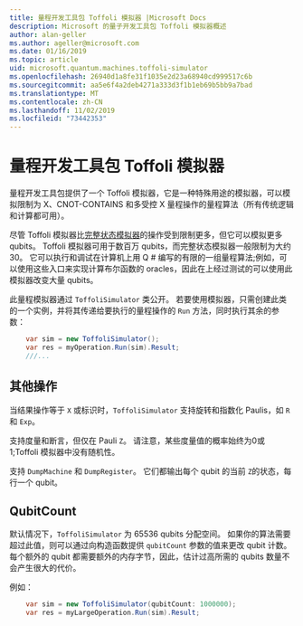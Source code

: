 ```yaml
---
title: 量程开发工具包 Toffoli 模拟器 |Microsoft Docs
description: Microsoft 的量子开发工具包 Toffoli 模拟器概述
author: alan-geller
ms.author: ageller@microsoft.com
ms.date: 01/16/2019
ms.topic: article
uid: microsoft.quantum.machines.toffoli-simulator
ms.openlocfilehash: 26940d1a8fe31f1035e2d23a68940cd999517c6b
ms.sourcegitcommit: aa5e6f4a2deb4271a333d3f1b1eb69b5bb9a7bad
ms.translationtype: MT
ms.contentlocale: zh-CN
ms.lasthandoff: 11/02/2019
ms.locfileid: "73442353"
---
```

# <a name="quantum-development-kit-toffoli-simulator"></a>量程开发工具包 Toffoli 模拟器

量程开发工具包提供了一个 Toffoli 模拟器，它是一种特殊用途的模拟器，可以模拟限制为 X、CNOT-CONTAINS 和多受控 X 量程操作的量程算法（所有传统逻辑和计算都可用）。

尽管 Toffoli 模拟器比[完整状态模拟器](xref:microsoft.quantum.machines.full-state-simulator)的操作受到限制更多，但它可以模拟更多 qubits。
Toffoli 模拟器可用于数百万 qubits，而完整状态模拟器一般限制为大约30。
它可以执行和调试在计算机上用 Q # 编写的有限的一组量程算法;例如，可以使用这些入口来实现计算布尔函数的 oracles，因此在上经过测试的可以使用此模拟器改变大量 qubits。

此量程模拟器通过 `ToffoliSimulator` 类公开。
若要使用模拟器，只需创建此类的一个实例，并将其传递给要执行的量程操作的 `Run` 方法，同时执行其余的参数：

```csharp
    var sim = new ToffoliSimulator();
    var res = myOperation.Run(sim).Result;
    ///...
```

## <a name="other-operations"></a>其他操作

当结果操作等于 `X` 或标识时，`ToffoliSimulator` 支持旋转和指数化 Paulis，如 `R` 和 `Exp`。

支持度量和断言，但仅在 Pauli `Z`。
请注意，某些度量值的概率始终为0或 1;Toffoli 模拟器中没有随机性。

支持 `DumpMachine` 和 `DumpRegister`。
它们都输出每个 qubit 的当前 `Z`的状态，每行一个 qubit。

## <a name="qubitcount"></a>QubitCount

默认情况下，`ToffoliSimulator` 为 65536 qubits 分配空间。
如果你的算法需要超过此值，则可以通过向构造函数提供 `qubitCount` 参数的值来更改 qubit 计数。
每个额外的 qubit 都需要额外的内存字节，因此，估计过高所需的 qubits 数量不会产生很大的代价。

例如：

```csharp
    var sim = new ToffoliSimulator(qubitCount: 1000000);
    var res = myLargeOperation.Run(sim).Result;
```
